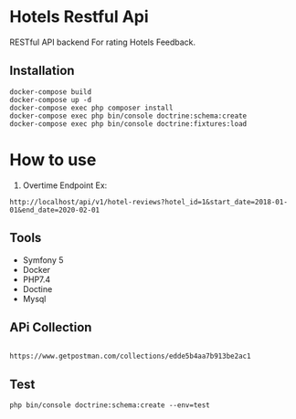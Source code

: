 # Hotels  Restful Api
RESTful API backend For rating Hotels Feedback.

## Installation

```
docker-compose build 
docker-compose up -d
docker-compose exec php composer install
docker-compose exec php bin/console doctrine:schema:create
docker-compose exec php bin/console doctrine:fixtures:load

```

# How to use
1. Overtime Endpoint Ex:

```
http://localhost/api/v1/hotel-reviews?hotel_id=1&start_date=2018-01-01&end_date=2020-02-01
```

## Tools
* Symfony 5
* Docker
* PHP7.4
* Doctine
* Mysql





##  APi Collection

```

https://www.getpostman.com/collections/edde5b4aa7b913be2ac1
```

## Test

```
php bin/console doctrine:schema:create --env=test

```

